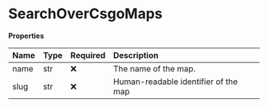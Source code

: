# SearchOverCsgoMaps

**Properties**

| Name | Type | Required | Description                          |
| :--- | :--- | :------- | :----------------------------------- |
| name | str  | ❌       | The name of the map.                 |
| slug | str  | ❌       | Human-readable identifier of the map |

